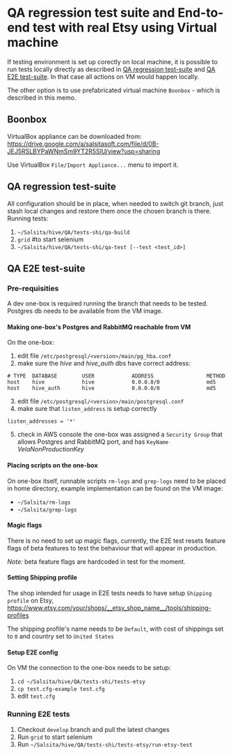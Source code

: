 # QA regression test suite and End-to-end test with real Etsy using Virtual machine

If testing environment is set up corectly on local machine, it is possible to run tests locally directly as described in [QA regression test-suite](#qa-regression-test-suite) and [QA E2E test-suite](#qa-e2e-test-suite). In that case all actions on VM would happen locally.

The other option is to use prefabricated virtual machine `Boonbox` - which is described in this memo.

## Boonbox
VirtualBox appliance can be downloaded from: <https://drive.google.com/a/salsitasoft.com/file/d/0B-JEJ5RSLBYPaWNmSm9YT2R5SlU/view?usp=sharing>

Use VirtualBox `File/Import Appliance...` menu to import it.


## QA regression test-suite
All configuration should be in place, when needed to switch git branch, just stash local changes and restore them once the chosen branch is there.
Running tests:

1. `~/Salsita/hive/QA/tests-shi/qa-build`
2. `grid` #to start selenium
3. `~/Salsita/hive/QA/tests-shi/qa-test [--test <test_id>]`

## QA E2E test-suite

### Pre-requisities
A dev one-box is required running the branch that needs to be tested.
Postgres db needs to be available from the VM image.

#### Making one-box's Postgres and RabbitMQ reachable from VM
On the one-box:

1. edit file `/etc/postgresql/<version>/main/pg_hba.conf`
2. make sure the *hive* and *hive_auth* dbs have correct address:
```
# TYPE  DATABASE        USER            ADDRESS                 METHOD
host    hive            hive            0.0.0.0/0               md5
host    hive_auth       hive            0.0.0.0/0               md5
```
3. edit file `/etc/postgresql/<version>/main/postgresql.conf`
4. make sure that `listen_address` is setup correctly
```
listen_addresses = '*'
```
5. check in AWS console the one-box was assigned a `Security Group` that allows Postgres and RabbitMQ port, and has `KeyName` _VelaNonProductionKey_

#### Placing scripts on the one-box
On one-box itself, runnable scripts `rm-logs` and `grep-logs` need to be placed in home directory, example implementation can be found on the VM image:

* `~/Salsita/rm-logs`
* `~/Salsita/grep-logs`

#### Magic flags
There is no need to set up magic flags, currently, the E2E test resets feature flags of beta features to test the behaviour that will appear in production.

*Note:* beta feature flags are hardcoded in test for the moment.


#### Setting Shipping profile
The shop intended for usage in E2E tests needs to have setup `Shipping profile` on Etsy, <https://www.etsy.com/your/shops/__etsy_shop_name__/tools/shipping-profiles>

The shipping profile's name needs to be `Default`, with cost of shippings set to `0` and country set to `United States`

#### Setup E2E config
On VM the connection to the one-box needs to be setup:

1. `cd ~/Salsita/hive/QA/tests-shi/tests-etsy`
2. `cp test.cfg-example test.cfg`
3. edit `test.cfg`

### Running E2E tests

1. Checkout `develop` branch and pull the latest changes
2. Run `grid` to start selenium
3. Run `~/Salsita/hive/QA/tests-shi/tests-etsy/run-etsy-test`